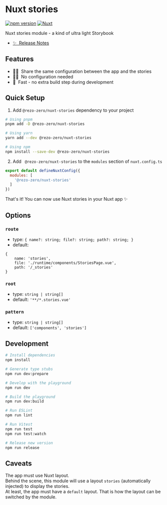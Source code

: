 # Nuxt stories

[![npm version][npm-version-src]][npm-version-href]
[![Nuxt][nuxt-src]][nuxt-href]

Nuxt stories module - a kind of ultra light Storybook

- [✨ &nbsp;Release Notes](/CHANGELOG.md)

## Features

- 👯‍♀️ &nbsp;Share the same configuration between the app and the stories
- 💆‍♂️ &nbsp;No configuration needed
- 🚀 &nbsp;Fast - no extra build step during development

## Quick Setup

1. Add `@rezo-zero/nuxt-stories` dependency to your project

```bash
# Using pnpm
pnpm add -D @rezo-zero/nuxt-stories

# Using yarn
yarn add --dev @rezo-zero/nuxt-stories

# Using npm
npm install --save-dev @rezo-zero/nuxt-stories
```

2. Add ` @rezo-zero/nuxt-stories` to the `modules` section of `nuxt.config.ts`

```js
export default defineNuxtConfig({
  modules: [
    '@rezo-zero/nuxt-stories'
  ]
})
```

That's it! You can now use Nuxt stories in your Nuxt app ✨

## Options

### `route`
- type: `{ name?: string; file?: string; path?: string; }`
- default: 
```
{ 
    name: 'stories', 
    file: './runtime/components/StoriesPage.vue', 
    path: '/_stories' 
}
```

### `root`
- type: `string | string[]`
- default: `'**/*.stories.vue'`

### `pattern`
- type: `string | string[]`
- default: `['components', 'stories']`

## Development

```bash
# Install dependencies
npm install

# Generate type stubs
npm run dev:prepare

# Develop with the playground
npm run dev

# Build the playground
npm run dev:build

# Run ESLint
npm run lint

# Run Vitest
npm run test
npm run test:watch

# Release new version
npm run release
```

## Caveats

The app must use Nuxt layout.  
Behind the scene, this module will use a layout `stories` (automatically injected) to display the stories.  
At least, the app must have a `default` layout. That is how the layout can be switched by the module.

<!-- Badges -->
[npm-version-src]: https://img.shields.io/npm/v/@rezo-zero/nuxt-stories/latest.svg?style=flat&colorA=020420&colorB=00DC82
[npm-version-href]: https://npmjs.com/package/@rezo-zero/nuxt-stories

[nuxt-src]: https://img.shields.io/badge/Nuxt-020420?logo=nuxt.js
[nuxt-href]: https://nuxt.com
